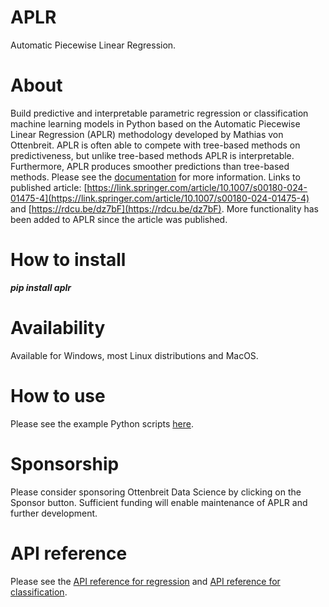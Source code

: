 # APLR
Automatic Piecewise Linear Regression.

# About
Build predictive and interpretable parametric regression or classification machine learning models in Python based on the Automatic Piecewise Linear Regression (APLR) methodology developed by Mathias von Ottenbreit. APLR is often able to compete with tree-based methods on predictiveness, but unlike tree-based methods APLR is interpretable. Furthermore, APLR produces smoother predictions than tree-based methods. Please see the [documentation](https://github.com/ottenbreit-data-science/aplr/tree/main/documentation) for more information. Links to published article: [https://link.springer.com/article/10.1007/s00180-024-01475-4](https://link.springer.com/article/10.1007/s00180-024-01475-4) and [https://rdcu.be/dz7bF](https://rdcu.be/dz7bF). More functionality has been added to APLR since the article was published.

# How to install
***pip install aplr***

# Availability
Available for Windows, most Linux distributions and MacOS.

# How to use
Please see the example Python scripts [here](https://github.com/ottenbreit-data-science/aplr/tree/main/examples).

# Sponsorship
Please consider sponsoring Ottenbreit Data Science by clicking on the Sponsor button. Sufficient funding will enable maintenance of APLR and further development.

# API reference
Please see the [API reference for regression](https://github.com/ottenbreit-data-science/aplr/blob/main/API_REFERENCE_FOR_REGRESSION.md) and [API reference for classification](https://github.com/ottenbreit-data-science/aplr/blob/main/API_REFERENCE_FOR_CLASSIFICATION.md).